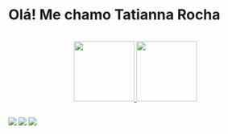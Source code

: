 <h1>Olá! Me chamo Tatianna Rocha</h1>

<br>

<div align="center">
  <a href="https://github.com/TatiannaR">
  <img height="120em" src="https://github-readme-stats.vercel.app/api?username=TatiannaR&show_icons=true&theme=dark&include_all_commits=true&count_private=true"/>
  <img height="120em" src="https://github-readme-stats.vercel.app/api/top-langs/?username=TatiannaR&layout=compact&langs_count=7&theme=dark"/>
</div>
  
  ##
 
<div> 
  <a href="https://instagram.com/tatiannarocha" target="_blank"><img src="https://img.shields.io/badge/-Instagram-%23E4405F?style=for-the-badge&logo=instagram&logoColor=white" target="_blank"></a>
  <a href = "mailto:tatiannarocha95@gmail.com"><img src="https://img.shields.io/badge/-Gmail-%23333?style=for-the-badge&logo=gmail&logoColor=white" target="_blank"></a>
  <a href="https://www.linkedin.com/in/tatianna-rocha-121578117/" target="_blank"><img src="https://img.shields.io/badge/-LinkedIn-%230077B5?style=for-the-badge&logo=linkedin&logoColor=white" target="_blank"></a> 
</div>
